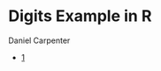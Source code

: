 Digits Example in R
================
Daniel Carpenter

-   <a href="#section" id="toc-section"><span
    class="toc-section-number">1</span> </a>

## 
